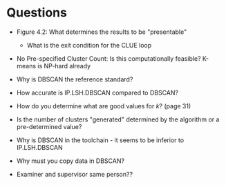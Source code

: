 # Questions
- Figure 4.2: What determines the results to be "presentable"
    - What is the exit condition for the CLUE loop
- No Pre-specified Cluster Count: Is this computationally feasible? K-means is NP-hard already
- Why is DBSCAN the reference standard?
- How accurate is IP.LSH.DBSCAN compared to DBSCAN?
- How do you determine what are good values for $k$? (page 31)
- Is the number of clusters "generated" determined by the algorithm or a pre-determined value?
- Why is DBSCAN in the toolchain - it seems to be inferior to IP.LSH.DBSCAN
- Why must you copy data in DBSCAN?

- Examiner and supervisor same person??